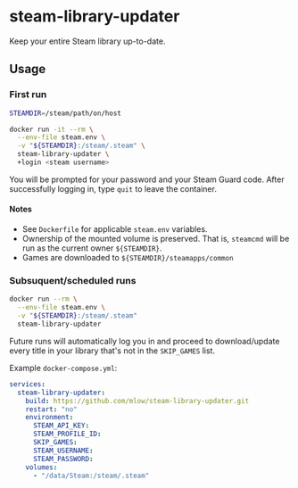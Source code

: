 # steam-library-updater

Keep your entire Steam library up-to-date.

## Usage

### First run
```sh
STEAMDIR=/steam/path/on/host

docker run -it --rm \
  --env-file steam.env \
  -v "${STEAMDIR}:/steam/.steam" \
  steam-library-updater \
  +login <steam username>
```

You will be prompted for your password and your Steam Guard code. After
successfully logging in, type `quit` to leave the container.

#### Notes
* See `Dockerfile` for applicable `steam.env` variables.
* Ownership of the mounted volume is preserved. That is, `steamcmd` will be run
  as the current owner `${STEAMDIR}`.
* Games are downloaded to `${STEAMDIR}/steamapps/common`

### Subsuquent/scheduled runs
```sh
docker run --rm \
  --env-file steam.env \
  -v "${STEAMDIR}:/steam/.steam"
  steam-library-updater
```

Future runs will automatically log you in and proceed to download/update every
title in your library that's not in the `SKIP_GAMES` list.

Example `docker-compose.yml`:
```yml
services:
  steam-library-updater:
    build: https://github.com/mlow/steam-library-updater.git
    restart: "no"
    environment:
      STEAM_API_KEY:
      STEAM_PROFILE_ID:
      SKIP_GAMES:
      STEAM_USERNAME:
      STEAM_PASSWORD:
    volumes:
      - "/data/Steam:/steam/.steam"
```
